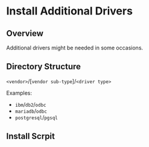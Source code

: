 # Install Additional Drivers

## Overview

Additional drivers might be needed in some occasions. 

## Directory Structure

`<vendor>`/[`vendor sub-type`]/`<driver type>`

Examples:
* `ibm`/`db2`/`odbc`
* `mariadb`/`odbc`
* `postgresql`/`pgsql`


## Install Scrpit